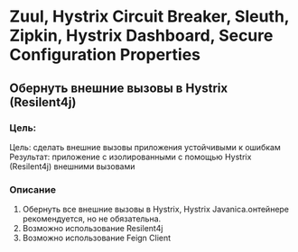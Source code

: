 # Zuul, Hystrix Circuit Breaker, Sleuth, Zipkin, Hystrix Dashboard, Secure Configuration Properties

## Обернуть внешние вызовы в Hystrix (Resilent4j)

### Цель:
Цель: сделать внешние вызовы приложения устойчивыми к ошибкам
Результат: приложение с изолированными с помощью Hystrix (Resilent4j) внешними вызовами

### Описание
1. Обернуть все внешние вызовы в Hystrix, Hystrix Javanica.онтейнере рекомендуется, но не обязательна.
2. Возможно использование Resilent4j
3. Возможно использование Feign Client
